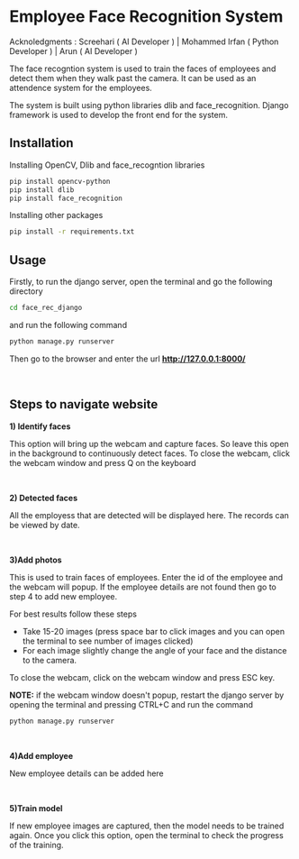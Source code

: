 # Employee Face Recognition System
Acknoledgments : Screehari ( AI Developer ) | Mohammed Irfan ( Python Developer ) | Arun ( AI Developer ) 

The face recogntion system is used to train the faces of employees and detect them when they walk past the camera.
It can be used as an attendence system for the employees.

The system is built using python libraries dlib and face_recognition. Django framework is used to develop the front end for the system.

## Installation

Installing OpenCV, Dlib and face_recogntion libraries

```bash
pip install opencv-python
pip install dlib
pip install face_recognition
```

Installing other packages

```bash
pip install -r requirements.txt
```

## Usage

Firstly, to run the django server, open the terminal and go the following directory

```bash
cd face_rec_django
```

and run the following command

```bash
python manage.py runserver
```

Then go to the browser and enter the url **http://127.0.0.1:8000/**

&nbsp;



## Steps to navigate website




**1) Identify faces**

This option will bring up the webcam and capture faces. So leave this open in the background to continuously detect faces.
To close the webcam, click the webcam window and press Q on the keyboard

&nbsp;


**2) Detected faces**

All the employess that are detected will be displayed here. The records can be viewed by date.



&nbsp;

**3)Add photos**

This is used to train faces of employees. Enter the id of the employee and the webcam will popup. If the employee details are not found then go to step 4 to add new employee.

For best results follow these steps

- Take 15-20 images (press space bar to click images and you can open the terminal to see number of images clicked)
- For each image slightly change the angle of your face and the distance to the camera. 

To close the webcam, click on the webcam window and press ESC key.

**NOTE:** if the webcam window doesn't popup, restart the django server by opening the terminal and pressing CTRL+C and run the command 

```bash
python manage.py runserver
```

&nbsp;

**4)Add employee**

New employee details can be added here


&nbsp;

**5)Train model**

If new employee images are captured, then the model needs to be trained again. Once you click this option, open the terminal to check the progress of the training.
